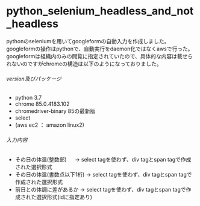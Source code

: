 # python_selenium_headless_and_not_headless
pythonのseleniumを用いてgoogleformの自動入力を作成しました。googleformの操作はpythonで、自動実行をdaemon化ではなくawsで行った。
googleformは組織内のみの閲覧に指定されていたので、具体的な内容は載せられないのですがchromeの構造は以下のようになっておりました。

###### version及びパッケージ
 + python 3.7
 + chrome 85.0.4183.102
 + chromedriver-binary 85の最新版
 + select
 + (aws ec2 ： amazon linux2)

###### 入力内容
 + その日の体温(整数部)        　   -> select tagを使わず、div tagとspan tagで作成された選択形式
 + その日の体温(書数点以下1桁)      -> select tagを使わず、div tagとspan tagで作成された選択形式
 + 前日との体調に差があるか         -> select tagを使わず、div tagとspan tagで作成された選択形式(idに指定あり)

